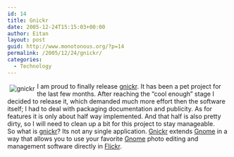 ```yaml
---
id: 14
title: Gnickr
date: 2005-12-24T15:15:03+00:00
author: Eitan
layout: post
guid: http://www.monotonous.org/?p=14
permalink: /2005/12/24/gnickr/
categories:
  - Technology
---
```

[<img src="http://gnickr.sourceforge.net/images/gnickr-foot.gif" alt="gnickr" style="float:left;margin:5px;" />](http://gnickr.sourceforge.net "Photo Sharing") I am proud to finally release [gnickr](http://gnickr.sourceforge.net). It has been a pet project for the last few months. After reaching the &#8220;cool enough&#8221; stage I decided to release it, which demanded much more effort then the software itself; I had to deal with packaging documentation and publicity. As for features it is only about half way implemented. And that half is also pretty dirty, so I will need to clean up a bit for this project to stay manageable.  
So what is [gnickr](http://gnickr.sourceforge.net)? Its not any single application. [Gnickr](http://gnickr.sourceforge.net) extends [Gnome](http://www.gnome.org) in a way that allows you to use your favorite [Gnome](http://www.gnome.org) photo editing and management software directly in [Flickr](http://flickr.com).